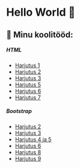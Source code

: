 <html lang="et">
  <head>
    <meta charset="utf-8">
    <meta name="viewport" content="width=device-width, initial-scale=1">
    <link href="https://cdn.jsdelivr.net/npm/bootstrap@5.3.3/dist/css/bootstrap.min.css" rel="stylesheet" integrity="sha384-QWTKZyjpPEjISv5WaRU9OFeRpok6YctnYmDr5pNlyT2bRjXh0JMhjY6hW+ALEwIH" crossorigin="anonymous">
            </ol>
            </nav>
            <h1>Hello World 👋 </h1>
                      <h2>🌱 Minu koolitööd:</h2>
        </div>
        <div class="col-sm-4">
            <div class="card mt-3">
                <div class="card-header">
                  <h5>HTML</h5>
                </div>
                <div class="card-body">
                    <div class="row">
                        <div class="col-sm">
                            <ul class="list-unstyled">
                                <li><a href="https://sigridlillep.github.io/SigridLillep/01.html">Harjutus 1</a></li>
                                <li><a href="https://sigridlillep.github.io/SigridLillep/02.html">Harjutus 2</a></li>
                                <li><a href="https://sigridlillep.github.io/SigridLillep/03.html">Harjutus 3</a></li>
                                <li><a href="https://sigridlillep.github.io/SigridLillep/05.html">Harjutus 5</a></li>
                                <li><a href="https://sigridlillep.github.io/SigridLillep/06.html">Harjutus 6</a></li>
                                <li><a href="https://sigridlillep.github.io/SigridLillep/07.html">Harjutus 7</a></li>
                            </ul>
                        </div>
                    </div>
                </div>
            </div>
                            <h5>Bootstrap</h5>
                </div>
                <div class="card-body">
                    <div class="row">
                        <div class="col-sm">
                            <ul class="list-unstyled">
                                <li><a href="https://sigridlillep.github.io/SigridLillep/bs02.html">Harjutus 2</a></li>
                                <li><a href="https://sigridlillep.github.io/SigridLillep/bs03.html">Harjutus 3</a></li>
                                <li><a href="https://sigridlillep.github.io/SigridLillep/bs04_05.html">Harjutus 4 ja 5</a></li>
                                <li><a href="https://sigridlillep.github.io/SigridLillep/bs06.html">Harjutus 6</a></li>
                                <li><a href="https://sigridlillep.github.io/SigridLillep/bs08.html">Harjutus 8</a></li>
                                <li><a href="https://sigridlillep.github.io/SigridLillep/bs09.html">Harjutus 9</a></li>
                            </ul>
                        </div>
                    </div>
                </div>
            </div>
        </div>
  </body>
</html>

<!--
**SigridLillep/SigridLillep** is a ✨ _special_ ✨ repository because its `README.md` (this file) appears on your GitHub profile.

Here are some ideas to get you started:

- 🔭 I’m currently working on ...
- 🌱 I’m currently learning ...
- 👯 I’m looking to collaborate on ...
- 🤔 I’m looking for help with ...
- 💬 Ask me about ...
- 📫 How to reach me: ...
- 😄 Pronouns: ...
- ⚡ Fun fact: ...
-->
